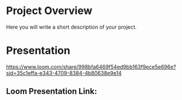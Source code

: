 # Project Overview
Here you will write a short description of your project.


# Presentation
https://www.loom.com/share/998bfa6469f54ed9bb163f9ece5e696e?sid=35c1effa-e343-4709-8384-4b80638e9e14
## Loom Presentation Link: